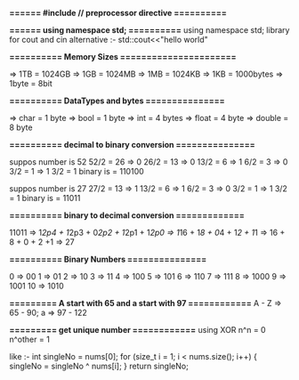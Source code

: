 **======  #include <iostream> // preprocessor directive ==========**

**======  using namespace std; ==========**
using namespace std; library for cout and cin 
alternative :- std::cout<<"hello world"


**========== Memory Sizes ======================**

=> 1TB = 1024GB
=> 1GB = 1024MB
=> 1MB = 1024KB
=> 1KB = 1000bytes
=> 1byte = 8bit


**========== DataTypes and bytes ===============**

=> char = 1 byte
=> bool = 1 byte
=> int = 4 bytes
=> float = 4 byte
=> double = 8 byte

**========== decimal to binary conversion ===============**

 suppos number is 52
 52/2 = 26 => 0
 26/2 = 13 => 0
 13/2 = 6 => 1
 6/2 = 3 => 0
 3/2 = 1 => 1
 3/2 = 1 
 binary is = 110100

 suppos number is 27
 27/2 = 13 => 1
 13/2 = 6 => 1
 6/2 = 3 => 0
 3/2 = 1 => 1
 3/2 = 1 
 binary is = 11011

**========== binary to decimal conversion =============**

11011 => 1*2p4 + 1*2p3 + 0*2p2 + 1*2p1 + 1*2p0
      => 1*16  + 1*8   + 0*4   + 1*2   + 1*1
      => 16    + 8     + 0     + 2     +1
      => 27


 **========== Binary Numbers ===============**

 0 => 00
 1 => 01
 2 => 10
 3 => 11
 4 => 100
 5 => 101
 6 => 110
 7 => 111
 8 => 1000
 9 => 1001
 10 => 1010

 **========= A start with 65 and a start with 97 ============**
 A - Z => 65 - 90;
 a => 97 - 122


 **========= get unique number ============**
 using XOR
 n^n = 0
 n^other = 1

 like :- int singleNo = nums[0];
      for (size_t i = 1; i < nums.size(); i++)
      {
            singleNo = singleNo ^ nums[i];
      }
      return singleNo;